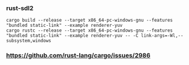 
### rust-sdl2

    cargo build --release --target x86_64-pc-windows-gnu --features "bundled static-link" --example renderer-yuv
    cargo rustc --release --target x86_64-pc-windows-gnu --features "bundled static-link" --example renderer-yuv -- -C link-args=-Wl,--subsystem,windows

### https://github.com/rust-lang/cargo/issues/2986

